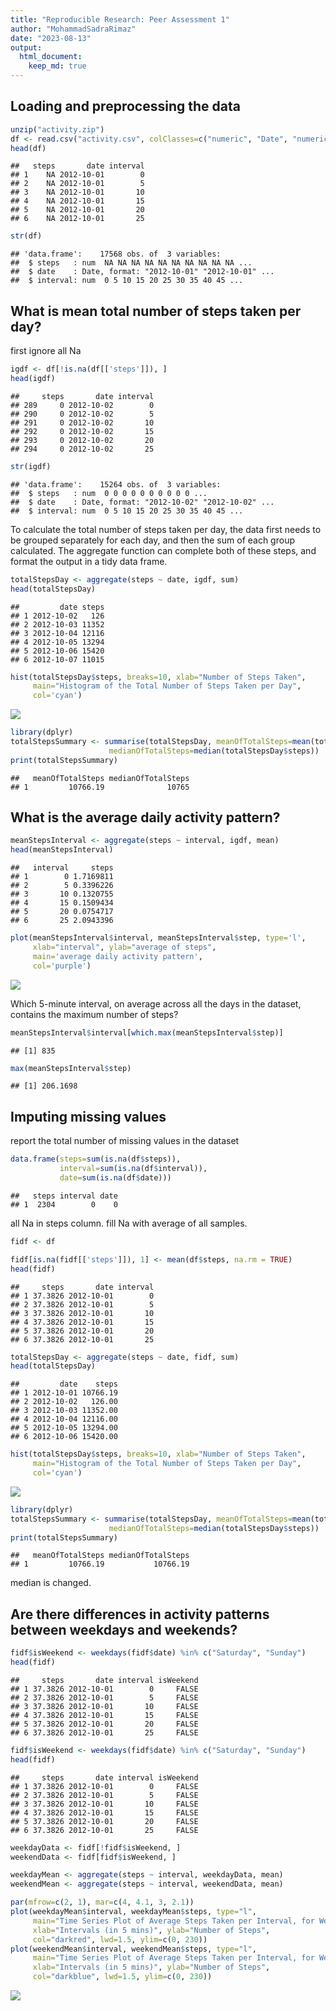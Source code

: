 ```yaml
---
title: "Reproducible Research: Peer Assessment 1"
author: "MohammadSadraRimaz"
date: "2023-08-13"
output: 
  html_document:
    keep_md: true
---
```



## Loading and preprocessing the data

```r
unzip("activity.zip")
df <- read.csv("activity.csv", colClasses=c("numeric", "Date", "numeric"))
head(df)
```

```
##   steps       date interval
## 1    NA 2012-10-01        0
## 2    NA 2012-10-01        5
## 3    NA 2012-10-01       10
## 4    NA 2012-10-01       15
## 5    NA 2012-10-01       20
## 6    NA 2012-10-01       25
```

```r
str(df)
```

```
## 'data.frame':	17568 obs. of  3 variables:
##  $ steps   : num  NA NA NA NA NA NA NA NA NA NA ...
##  $ date    : Date, format: "2012-10-01" "2012-10-01" ...
##  $ interval: num  0 5 10 15 20 25 30 35 40 45 ...
```


## What is mean total number of steps taken per day?
first ignore all Na


```r
igdf <- df[!is.na(df[['steps']]), ]
head(igdf)
```

```
##     steps       date interval
## 289     0 2012-10-02        0
## 290     0 2012-10-02        5
## 291     0 2012-10-02       10
## 292     0 2012-10-02       15
## 293     0 2012-10-02       20
## 294     0 2012-10-02       25
```

```r
str(igdf)
```

```
## 'data.frame':	15264 obs. of  3 variables:
##  $ steps   : num  0 0 0 0 0 0 0 0 0 0 ...
##  $ date    : Date, format: "2012-10-02" "2012-10-02" ...
##  $ interval: num  0 5 10 15 20 25 30 35 40 45 ...
```

To calculate the total number of steps taken per day, the data first needs to be grouped separately for each day, and then the sum of each group calculated. The aggregate function can complete both of these steps, and format the output in a tidy data frame.




```r
totalStepsDay <- aggregate(steps ~ date, igdf, sum)
head(totalStepsDay)
```

```
##         date steps
## 1 2012-10-02   126
## 2 2012-10-03 11352
## 3 2012-10-04 12116
## 4 2012-10-05 13294
## 5 2012-10-06 15420
## 6 2012-10-07 11015
```


```r
hist(totalStepsDay$steps, breaks=10, xlab="Number of Steps Taken", 
     main="Histogram of the Total Number of Steps Taken per Day",
     col='cyan')
```

![](PA1_template_files/figure-html/unnamed-chunk-4-1.png)<!-- -->



```r
library(dplyr)
totalStepsSummary <- summarise(totalStepsDay, meanOfTotalSteps=mean(totalStepsDay$steps),
                      medianOfTotalSteps=median(totalStepsDay$steps))
print(totalStepsSummary)
```

```
##   meanOfTotalSteps medianOfTotalSteps
## 1         10766.19              10765
```



## What is the average daily activity pattern?

```r
meanStepsInterval <- aggregate(steps ~ interval, igdf, mean)
head(meanStepsInterval)
```

```
##   interval     steps
## 1        0 1.7169811
## 2        5 0.3396226
## 3       10 0.1320755
## 4       15 0.1509434
## 5       20 0.0754717
## 6       25 2.0943396
```

```r
plot(meanStepsInterval$interval, meanStepsInterval$step, type='l', 
     xlab="interval", ylab="average of steps", 
     main='average daily activity pattern',
     col='purple')
```

![](PA1_template_files/figure-html/unnamed-chunk-6-1.png)<!-- -->

Which 5-minute interval, on average across all the days in the dataset, contains the maximum number of steps?


```r
meanStepsInterval$interval[which.max(meanStepsInterval$step)]
```

```
## [1] 835
```

```r
max(meanStepsInterval$step)
```

```
## [1] 206.1698
```



## Imputing missing values
report the total number of missing values in the dataset


```r
data.frame(steps=sum(is.na(df$steps)), 
           interval=sum(is.na(df$interval)), 
           date=sum(is.na(df$date)))
```

```
##   steps interval date
## 1  2304        0    0
```

all Na in steps column.
fill Na with average of all samples.


```r
fidf <- df

fidf[is.na(fidf[['steps']]), 1] <- mean(df$steps, na.rm = TRUE)
head(fidf)
```

```
##     steps       date interval
## 1 37.3826 2012-10-01        0
## 2 37.3826 2012-10-01        5
## 3 37.3826 2012-10-01       10
## 4 37.3826 2012-10-01       15
## 5 37.3826 2012-10-01       20
## 6 37.3826 2012-10-01       25
```


```r
totalStepsDay <- aggregate(steps ~ date, fidf, sum)
head(totalStepsDay)
```

```
##         date    steps
## 1 2012-10-01 10766.19
## 2 2012-10-02   126.00
## 3 2012-10-03 11352.00
## 4 2012-10-04 12116.00
## 5 2012-10-05 13294.00
## 6 2012-10-06 15420.00
```


```r
hist(totalStepsDay$steps, breaks=10, xlab="Number of Steps Taken", 
     main="Histogram of the Total Number of Steps Taken per Day",
     col='cyan')
```

![](PA1_template_files/figure-html/unnamed-chunk-11-1.png)<!-- -->



```r
library(dplyr)
totalStepsSummary <- summarise(totalStepsDay, meanOfTotalSteps=mean(totalStepsDay$steps),
                      medianOfTotalSteps=median(totalStepsDay$steps))
print(totalStepsSummary)
```

```
##   meanOfTotalSteps medianOfTotalSteps
## 1         10766.19           10766.19
```

median is changed.


## Are there differences in activity patterns between weekdays and weekends?


```r
fidf$isWeekend <- weekdays(fidf$date) %in% c("Saturday", "Sunday")
head(fidf)
```

```
##     steps       date interval isWeekend
## 1 37.3826 2012-10-01        0     FALSE
## 2 37.3826 2012-10-01        5     FALSE
## 3 37.3826 2012-10-01       10     FALSE
## 4 37.3826 2012-10-01       15     FALSE
## 5 37.3826 2012-10-01       20     FALSE
## 6 37.3826 2012-10-01       25     FALSE
```


```r
fidf$isWeekend <- weekdays(fidf$date) %in% c("Saturday", "Sunday")
head(fidf)
```

```
##     steps       date interval isWeekend
## 1 37.3826 2012-10-01        0     FALSE
## 2 37.3826 2012-10-01        5     FALSE
## 3 37.3826 2012-10-01       10     FALSE
## 4 37.3826 2012-10-01       15     FALSE
## 5 37.3826 2012-10-01       20     FALSE
## 6 37.3826 2012-10-01       25     FALSE
```


```r
weekdayData <- fidf[!fidf$isWeekend, ]
weekendData <- fidf[fidf$isWeekend, ]
```


```r
weekdayMean <- aggregate(steps ~ interval, weekdayData, mean)
weekendMean <- aggregate(steps ~ interval, weekendData, mean)
```


```r
par(mfrow=c(2, 1), mar=c(4, 4.1, 3, 2.1))
plot(weekdayMean$interval, weekdayMean$steps, type="l",
     main="Time Series Plot of Average Steps Taken per Interval, for Weekdays",
     xlab="Intervals (in 5 mins)", ylab="Number of Steps",
     col="darkred", lwd=1.5, ylim=c(0, 230))
plot(weekendMean$interval, weekendMean$steps, type="l",
     main="Time Series Plot of Average Steps Taken per Interval, for Weekends",
     xlab="Intervals (in 5 mins)", ylab="Number of Steps",
     col="darkblue", lwd=1.5, ylim=c(0, 230))
```

![](PA1_template_files/figure-html/unnamed-chunk-17-1.png)<!-- -->



